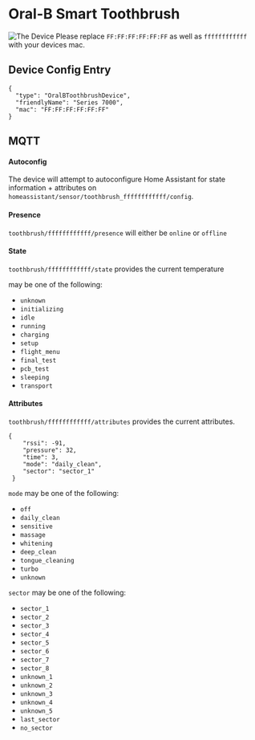 # Oral-B Smart Toothbrush
![The Device](https://i.imgur.com/fUGMaZZ.png)
Please replace `FF:FF:FF:FF:FF:FF` as well as `ffffffffffff` with your devices mac.

## Device Config Entry
```
{
  "type": "OralBToothbrushDevice",
  "friendlyName": "Series 7000",
  "mac": "FF:FF:FF:FF:FF:FF"
}
```

## MQTT

#### Autoconfig
The device will attempt to autoconfigure Home Assistant for state information + attributes on 
`homeassistant/sensor/toothbrush_ffffffffffff/config`.

#### Presence
`toothbrush/ffffffffffff/presence` will either be `online` or `offline`

#### State
`toothbrush/ffffffffffff/state` provides the current temperature

may be one of the following:
* `unknown`
* `initializing`
* `idle`
* `running`
* `charging`
* `setup`
* `flight_menu`
* `final_test`
* `pcb_test`
* `sleeping`
* `transport`

#### Attributes
`toothbrush/ffffffffffff/attributes` provides the current attributes.

```
{
    "rssi": -91,
    "pressure": 32,
    "time": 3,
    "mode": "daily_clean",
    "sector": "sector_1"
 }
```
`mode` may be one of the following:
* `off`
* `daily_clean`
* `sensitive`
* `massage`
* `whitening`
* `deep_clean`
* `tongue_cleaning`
* `turbo`
* `unknown`


`sector` may be one of the following:
* `sector_1`
* `sector_2`
* `sector_3`
* `sector_4`
* `sector_5`
* `sector_6`
* `sector_7`
* `sector_8`
* `unknown_1`
* `unknown_2`
* `unknown_3`
* `unknown_4`
* `unknown_5`
* `last_sector`
* `no_sector`